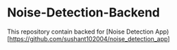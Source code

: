 # Noise-Detection-Backend
This repository contain backed for [Noise Detection App)[https://github.com/sushant102004/noise_detection_app]
